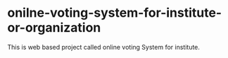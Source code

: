 # onilne-voting-system-for-institute-or-organization
This is web based project called online voting System for institute.
